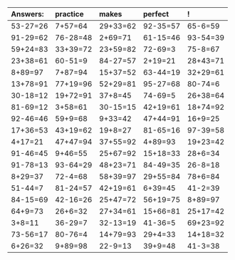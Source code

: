 | Answers: | practice | makes | perfect | ! |
| :--- | :--- | :--- | :--- | :--- |
| 53-27=26 | 7+57=64 | 29+33=62 | 92-35=57 | 65-6=59 | 
| 91-29=62 | 76-28=48 | 2+69=71 | 61-15=46 | 93-54=39 | 
| 59+24=83 | 33+39=72 | 23+59=82 | 72-69=3 | 75-8=67 | 
| 23+38=61 | 60-51=9 | 84-27=57 | 2+19=21 | 28+43=71 | 
| 8+89=97 | 7+87=94 | 15+37=52 | 63-44=19 | 32+29=61 | 
| 13+78=91 | 77+19=96 | 52+29=81 | 95-27=68 | 80-74=6 | 
| 30-18=12 | 19+72=91 | 37+8=45 | 74-69=5 | 26+38=64 | 
| 81-69=12 | 3+58=61 | 30-15=15 | 42+19=61 | 18+74=92 | 
| 92-46=46 | 59+9=68 | 9+33=42 | 47+44=91 | 16+9=25 | 
| 17+36=53 | 43+19=62 | 19+8=27 | 81-65=16 | 97-39=58 | 
| 4+17=21 | 47+47=94 | 37+55=92 | 4+89=93 | 19+23=42 | 
| 91-46=45 | 9+46=55 | 25+67=92 | 15+18=33 | 28+6=34 | 
| 91-78=13 | 93-64=29 | 48+23=71 | 84-49=35 | 26-8=18 | 
| 8+29=37 | 72-4=68 | 58+39=97 | 29+55=84 | 78+6=84 | 
| 51-44=7 | 81-24=57 | 42+19=61 | 6+39=45 | 41-2=39 | 
| 84-15=69 | 42-16=26 | 25+47=72 | 56+19=75 | 8+89=97 | 
| 64+9=73 | 26+6=32 | 27+34=61 | 15+66=81 | 25+17=42 | 
| 3+8=11 | 36-29=7 | 32-13=19 | 41-36=5 | 69+23=92 | 
| 73-56=17 | 80-76=4 | 14+79=93 | 29+4=33 | 14+18=32 | 
| 6+26=32 | 9+89=98 | 22-9=13 | 39+9=48 | 41-3=38 | 
